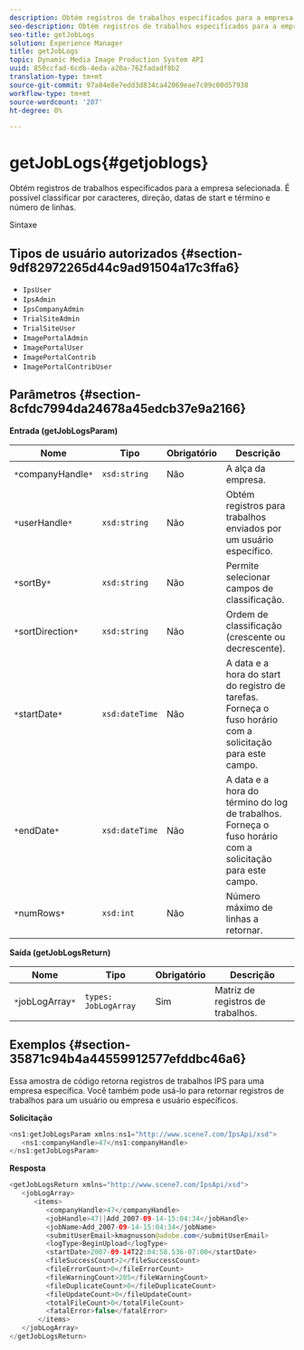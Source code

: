 ```yaml
---
description: Obtém registros de trabalhos especificados para a empresa selecionada. É possível classificar por caracteres, direção, datas de start e término e número de linhas.
seo-description: Obtém registros de trabalhos especificados para a empresa selecionada. É possível classificar por caracteres, direção, datas de start e término e número de linhas.
seo-title: getJobLogs
solution: Experience Manager
title: getJobLogs
topic: Dynamic Media Image Production System API
uuid: 850ccfad-6cdb-4eda-a20a-762fadadf8b2
translation-type: tm+mt
source-git-commit: 97a84e8e7edd3d834ca42069eae7c09c00d57938
workflow-type: tm+mt
source-wordcount: '207'
ht-degree: 0%

---
```



# getJobLogs{#getjoblogs}

Obtém registros de trabalhos especificados para a empresa selecionada. É possível classificar por caracteres, direção, datas de start e término e número de linhas.

Sintaxe

## Tipos de usuário autorizados {#section-9df82972265d44c9ad91504a17c3ffa6}

* `IpsUser`
* `IpsAdmin`
* `IpsCompanyAdmin`
* `TrialSiteAdmin`
* `TrialSiteUser`
* `ImagePortalAdmin`
* `ImagePortalUser`
* `ImagePortalContrib`
* `ImagePortalContribUser`

## Parâmetros {#section-8cfdc7994da24678a45edcb37e9a2166}

**Entrada (getJobLogsParam)**

| Nome | Tipo | Obrigatório | Descrição |
|---|---|---|---|
| `*`companyHandle`*` | `xsd:string` | Não | A alça da empresa. |
| `*`userHandle`*` | `xsd:string` | Não | Obtém registros para trabalhos enviados por um usuário específico. |
| `*`sortBy`*` | `xsd:string` | Não | Permite selecionar campos de classificação. |
| `*`sortDirection`*` | `xsd:string` | Não | Ordem de classificação (crescente ou decrescente). |
| `*`startDate`*` | `xsd:dateTime` | Não | A data e a hora do start do registro de tarefas. Forneça o fuso horário com a solicitação para este campo. |
| `*`endDate`*` | `xsd:dateTime` | Não | A data e a hora do término do log de trabalhos. Forneça o fuso horário com a solicitação para este campo. |
| `*`numRows`*` | `xsd:int` | Não | Número máximo de linhas a retornar. |

**Saída (getJobLogsReturn)**

| Nome | Tipo | Obrigatório | Descrição |
|---|---|---|---|
| `*`jobLogArray`*` | `types: JobLogArray` | Sim | Matriz de registros de trabalhos. |

## Exemplos {#section-35871c94b4a44559912577efddbc46a6}

Essa amostra de código retorna registros de trabalhos IPS para uma empresa específica. Você também pode usá-lo para retornar registros de trabalhos para um usuário ou empresa e usuário específicos.

**Solicitação**

```java
<ns1:getJobLogsParam xmlns:ns1="http://www.scene7.com/IpsApi/xsd">
   <ns1:companyHandle>47</ns1:companyHandle>
</ns1:getJobLogsParam>
```

**Resposta**

```java
<getJobLogsReturn xmlns="http://www.scene7.com/IpsApi/xsd">
   <jobLogArray>
      <items>
         <companyHandle>47</companyHandle>
         <jobHandle>47||Add_2007-09-14-15:04:34</jobHandle>
         <jobName>Add_2007-09-14-15:04:34</jobName>
         <submitUserEmail>kmagnusson@adobe.com</submitUserEmail>
         <logType>BeginUpload</logType>
         <startDate>2007-09-14T22:04:58.536-07:00</startDate>
         <fileSuccessCount>2</fileSuccessCount>
         <fileErrorCount>0</fileErrorCount>
         <fileWarningCount>205</fileWarningCount>
         <fileDuplicateCount>0</fileDuplicateCount>
         <fileUpdateCount>0</fileUpdateCount>
         <totalFileCount>0</totalFileCount>
         <fatalError>false</fatalError>
       </items>
   </jobLogArray>
</getJobLogsReturn>
```

